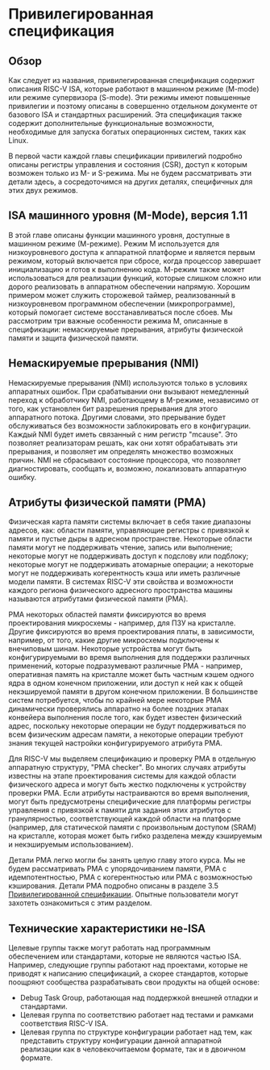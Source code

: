 # Привилегированная спецификация
 
## Обзор
Как следует из названия, привилегированная спецификация содержит описания RISC-V ISA, которые работают в машинном режиме (M-mode) 
или режиме супервизора (S-mode). Эти режимы имеют повышенные привилегии и поэтому описаны в совершенно отдельном документе от 
базового ISA и стандартных расширений. Эта спецификация также содержит дополнительные функциональные возможности, необходимые 
для запуска богатых операционных систем, таких как Linux.

В первой части каждой главы спецификации привилегий подробно описаны регистры управления и состояния (CSR), доступ к которым возможен только из M- и S-режима. 
Мы не будем рассматривать эти детали здесь, а сосредоточимся на других деталях, специфичных для этих двух режимов.

## ISA машинного уровня (M-Mode), версия 1.11
В этой главе описаны функции машинного уровня, доступные в машинном режиме (М-режиме). 
Режим M используется для низкоуровневого доступа к аппаратной платформе и является первым режимом, который включается при сбросе, 
когда процессор завершает инициализацию и готов к выполнению кода. М-режим также может использоваться для реализации функций, 
которые слишком сложно или дорого реализовать в аппаратном обеспечении напрямую. Хорошим примером может служить сторожевой таймер, 
реализованный в низкоуровневом программном обеспечении (микропрограмме), который помогает системе восстанавливаться после сбоев. 
Мы рассмотрим три важные особенности режима M, описанные в спецификации: немаскируемые прерывания, атрибуты физической памяти и защита физической памяти.

## Немаскируемые прерывания (NMI)
Немаскируемые прерывания (NMI) используются только в условиях аппаратных ошибок. 
При срабатывании они вызывают немедленный переход к обработчику NMI, работающему в M-режиме, независимо от того, 
как установлен бит разрешения прерывания для этого аппаратного потока. Другими словами, это прерывание 
будет обслуживаться без возможности заблокировать его в конфигурации. Каждый NMI будет иметь связанный с ним регистр "mcause". 
Это позволяет реализаторам решать, как они хотят обрабатывать эти прерывания, и позволяет им определять множество возможных причин. 
NMI не сбрасывают состояние процессора, что позволяет диагностировать, сообщать и, возможно, локализовать аппаратную ошибку.

## Атрибуты физической памяти (PMA)
Физическая карта памяти системы включает в себя такие диапазоны адресов, как: области памяти, управляющие регистры с привязкой к памяти и 
пустые дыры в адресном пространстве. Некоторые области памяти могут не поддерживать чтение, запись или выполнение; 
некоторые могут не поддерживать доступ к подслову или подблоку; некоторые могут не поддерживать атомарные операции; 
а некоторые могут не поддерживать когерентность кэша или иметь различные модели памяти. В системах RISC-V эти свойства и 
возможности каждого региона физического адресного пространства машины называются атрибутами физической памяти (PMA).

PMA некоторых областей памяти фиксируются во время проектирования микросхемы - например, для ПЗУ на кристалле. 
Другие фиксируются во время проектирования платы, в зависимости, например, от того, какие другие микросхемы подключены к внечиповым шинам. 
Некоторые устройства могут быть конфигурируемыми во время выполнения для поддержки различных применений, которые подразумевают 
различные PMA - например, оперативная память на кристалле может быть частным кэшем одного ядра в одном конечном приложении, или доступ к ней
как к общей некэшируемой памяти в другом конечном приложении. В большинстве систем потребуется, чтобы по крайней мере некоторые PMA 
динамически проверялись аппаратно на более поздних этапах конвейера выполнения после того, как будет известен физический адрес, поскольку 
некоторые операции не будут поддерживаться по всем физическим адресам памяти, а некоторые операции требуют знания текущей настройки конфигурируемого атрибута PMA.

Для RISC-V мы выделяем спецификацию и проверку PMA в отдельную аппаратную структуру, "PMA checker". 
Во многих случаях атрибуты известны на этапе проектирования системы для каждой области физического адреса и могут быть жестко подключены к устройству проверки PMA. Если атрибуты настраиваются во время выполнения, могут быть предусмотрены специфические для платформы регистры управления с привязкой к памяти для задания этих атрибутов с гранулярностью, соответствующей каждой области на платформе (например, для статической памяти с произвольным доступом (SRAM) на кристалле, которая может быть гибко разделена между кэшируемым и некэшируемым использованием).

Детали PMA легко могли бы занять целую главу этого курса. Мы не будем рассматривать PMA с упорядочиванием памяти, 
PMA с идемпотентностью, PMA с когерентностью или PMA с возможностью кэширования. Детали PMA подробно описаны в разделе 3.5 [Привилегированной спецификации](https://riscv.org/technical/specifications/). 
Опытные пользователи могут захотеть ознакомиться с этим разделом.

## Технические характеристики не-ISA
Целевые группы также могут работать над программным обеспечением или стандартами, которые не являются частью ISA. 
Например, следующие группы работают над проектами, которые не приводят к написанию спецификаций, а скорее стандартов, 
которые поощряют сообщества разрабатывать свои продукты на общей основе:
- Debug Task Group, работающая над поддержкой внешней отладки и стандартами.
- Целевая группа по соответствию работает над тестами и рамками соответствия RISC-V ISA.
- Целевая группа по структуре конфигурации работает над тем, как представить структуру конфигурации данной аппаратной реализации как в человекочитаемом формате, так и в двоичном формате.
